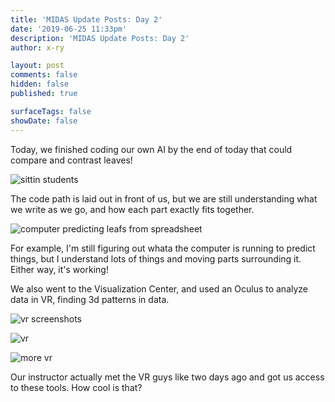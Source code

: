 ```yaml
---
title: 'MIDAS Update Posts: Day 2'
date: '2019-06-25 11:33pm'
description: 'MIDAS Update Posts: Day 2'
author: x-ry	

layout: post
comments: false
hidden: false
published: true

surfaceTags: false
showDate: false
---
```


Today, we finished coding our own AI by the end of today that could compare and contrast leaves!

![sittin students](https://x-ry.github.io/assets/images/MIDAS/sit.gif)

The code path is laid out in front of us, but we are still understanding what we write as we go, and how each part exactly fits together.

![computer predicting leafs from spreadsheet](https://x-ry.github.io/assets/images/MIDAS/2019-06-25.png)

For example, I'm still figuring out whata the computer is running to predict things, but I understand lots of things and moving parts surrounding it. Either way, it's working!

We also went to the Visualization Center, and used an Oculus to analyze data in VR, finding 3d patterns in data.


![vr screenshots](https://x-ry.github.io/assets/images/MIDAS/2019-06-25-b.png)

![vr](https://x-ry.github.io/assets/images/MIDAS/v1.jpg)

![more vr](https://x-ry.github.io/assets/images/MIDAS/v2.jpg)

Our instructor actually met the VR guys like two days ago and got us access to these tools. How cool is that?